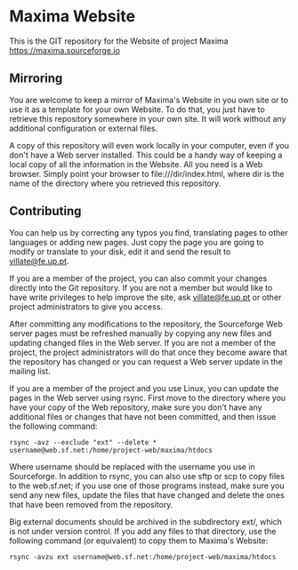 Maxima Website
==============

This is the GIT repository for the Website of project Maxima
<https://maxima.sourceforge.io>

Mirroring
---------

You are welcome to keep a mirror of Maxima's Website in you own site or
to use it as a template for your own Website. To do that, you just have
to retrieve this repository somewhere in your own site. It will work
without any additional configuration or external files.

A copy of this repository will even work locally in your computer, even
if you don't have a Web server installed. This could be a handy way of
keeping a local copy of all the information in the Website. All you need
is a Web browser. Simply point your browser
to file:///dir/index.html, where dir is the name of the directory where
you retrieved this repository.

Contributing
------------

You can help us by correcting any typos you find, translating pages to
other languages or adding new pages. Just copy the page you are going to
modify or translate to your disk, edit it and send the result to
villate@fe.up.pt.

If you are a member of the project, you can also commit your changes
directly into the Git repository. If you are not a member but would
like to have write privileges to help improve the site, ask villate@fe.up.pt
or other project administrators to give you access.

After committing any modifications to the repository, the Sourceforge
Web server pages must be refreshed manually by copying any new files
and updating changed files in the Web server. If you are not a member
of the project, the project administrators will do that once they
become aware that the repository has changed or you can request a Web
server update in the mailing list.

If you are a member of the project and you use Linux, you can update the
pages in the Web server using rsync. First move to the directory where you
have your copy of the Web repository, make sure you don't have any additional
files or changes that have not been committed, and then issue the following
command:

    rsync -avz --exclude "ext" --delete * username@web.sf.net:/home/project-web/maxima/htdocs


Where username should be replaced with the username you use in
Sourceforge. In addition to rsync, you can also use sftp or scp to copy files
to the web.sf.net; if you use one of those programs instead, make sure you
send any new files, update the files that have changed and delete the ones
that have been removed from the repository.

Big external documents should be archived in the subdirectory ext/, which
is not under version control. If you add any files to that directory, use
the following command (or equivalent) to copy them to Maxima's Website:

    rsync -avzu ext username@web.sf.net:/home/project-web/maxima/htdocs

